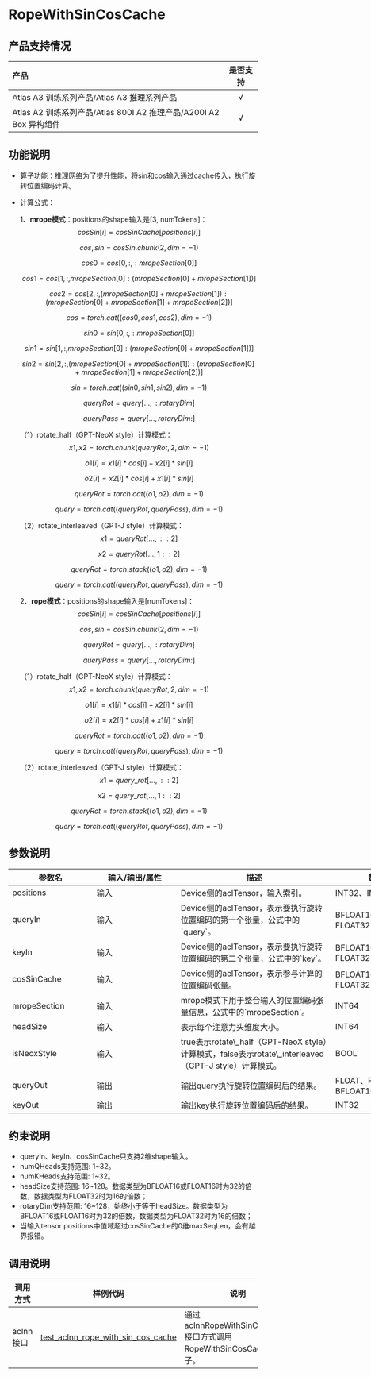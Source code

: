 # RopeWithSinCosCache

## 产品支持情况

|产品             |  是否支持  |
|:-------------------------|:----------:|
|  <term>Atlas A3 训练系列产品/Atlas A3 推理系列产品</term>   |     √    |
|  <term>Atlas A2 训练系列产品/Atlas 800I A2 推理产品/A200I A2 Box 异构组件</term>     |     √    |

## 功能说明

- 算子功能：推理网络为了提升性能，将sin和cos输入通过cache传入，执行旋转位置编码计算。
- 计算公式：

    1、**mrope模式**：positions的shape输入是[3, numTokens]：
    $$
    cosSin[i] = cosSinCache[positions[i]]
    $$

    $$
    cos, sin = cosSin.chunk(2, dim=-1)
    $$

    $$
    cos0 = cos[0, :, :mropeSection[0]]
    $$

    $$
    cos1 = cos[1, :, mropeSection[0]:(mropeSection[0] + mropeSection[1])]
    $$

    $$
    cos2 = cos[2, :, (mropeSection[0] + mropeSection[1]):(mropeSection[0] + mropeSection[1] + mropeSection[2])]
    $$

    $$
    cos = torch.cat((cos0, cos1, cos2), dim=-1)
    $$

    $$
    sin0 = sin[0, :, :mropeSection[0]]
    $$

    $$
    sin1 = sin[1, :, mropeSection[0]:(mropeSection[0] + mropeSection[1])]
    $$

    $$
    sin2 = sin[2, :, (mropeSection[0] + mropeSection[1]):(mropeSection[0] + mropeSection[1] + mropeSection[2])]
    $$

    $$
    sin= torch.cat((sin0, sin1, sin2), dim=-1)
    $$

    $$
    queryRot = query[..., :rotaryDim]
    $$

    $$
    queryPass = query[..., rotaryDim:]
    $$

    （1）rotate\_half（GPT-NeoX style）计算模式：
    $$
    x1, x2 = torch.chunk(queryRot, 2, dim=-1)
    $$

    $$
    o1[i] = x1[i] * cos[i] - x2[i] * sin[i]
    $$

    $$
    o2[i] = x2[i] * cos[i] + x1[i] * sin[i]
    $$

    $$
    queryRot = torch.cat((o1, o2), dim=-1)
    $$

    $$
    query = torch.cat((queryRot, queryPass), dim=-1)
    $$

    （2）rotate\_interleaved（GPT-J style）计算模式：
    $$
    x1 = queryRot[..., ::2]
    $$

    $$
    x2 = queryRot[..., 1::2]
    $$

    $$
    queryRot = torch.stack((o1, o2), dim=-1)
    $$

    $$
    query = torch.cat((queryRot, queryPass), dim=-1)
    $$

    2、**rope模式**：positions的shape输入是[numTokens]：
    $$
    cosSin[i] = cosSinCache[positions[i]]
    $$

    $$
    cos, sin = cosSin.chunk(2, dim=-1)
    $$

    $$
    queryRot = query[..., :rotaryDim]
    $$

    $$
    queryPass = query[..., rotaryDim:]
    $$

    （1）rotate\_half（GPT-NeoX style）计算模式：
    $$
    x1, x2 = torch.chunk(queryRot, 2, dim=-1)
    $$

    $$
    o1[i] = x1[i] * cos[i] - x2[i] * sin[i]
    $$

    $$
    o2[i] = x2[i] * cos[i] + x1[i] * sin[i]
    $$

    $$
    queryRot = torch.cat((o1, o2), dim=-1)
    $$

    $$
    query = torch.cat((queryRot, queryPass), dim=-1)
    $$

    （2）rotate\_interleaved（GPT-J style）计算模式：
    $$
    x1 = query\_rot[..., ::2]
    $$

    $$
    x2 = query\_rot[..., 1::2]
    $$

    $$
    queryRot = torch.stack((o1, o2), dim=-1)
    $$

    $$
    query = torch.cat((queryRot, queryPass), dim=-1)
    $$
## 参数说明

<table style="undefined;table-layout: fixed; width: 1576px"><colgroup>
  <col style="width: 170px">
  <col style="width: 170px">
  <col style="width: 312px">
  <col style="width: 213px">
  <col style="width: 100px">
  </colgroup>
  <thead>
    <tr>
      <th>参数名</th>
      <th>输入/输出/属性</th>
      <th>描述</th>
      <th>数据类型</th>
      <th>数据格式</th>
    </tr></thead>
  <tbody>
    <tr>
      <td>positions</td>
      <td>输入</td>
      <td>Device侧的aclTensor，输入索引。</td>
      <td>INT32、INT64</td>
      <td>ND</td>
    </tr>
    <tr>
      <td>queryIn</td>
      <td>输入</td>
      <td>Device侧的aclTensor，表示要执行旋转位置编码的第一个张量，公式中的`query`。</td>
      <td>BFLOAT16、FLOAT16、FLOAT32</td>
      <td>ND</td>
    </tr>
    <tr>
      <td>keyIn</td>
      <td>输入</td>
      <td>Device侧的aclTensor，表示要执行旋转位置编码的第二个张量，公式中的`key`。</td>
      <td>BFLOAT16、FLOAT16、FLOAT32</td>
      <td>ND</td>
    </tr>
    <tr>
      <td>cosSinCache</td>
      <td>输入</td>
      <td>Device侧的aclTensor，表示参与计算的位置编码张量。</td>
      <td>BFLOAT16、FLOAT16、FLOAT32</td>
      <td>ND</td>
    </tr>
    <tr>
      <td>mropeSection</td>
      <td>输入</td>
      <td>mrope模式下用于整合输入的位置编码张量信息，公式中的`mropeSection`。</td>
      <td>INT64</td>
      <td>-</td>
    </tr>
    <tr>
      <td>headSize</td>
      <td>输入</td>
      <td>表示每个注意力头维度大小。</td>
      <td>INT64</td>
      <td>-</td>
    </tr>
    <tr>
      <td>isNeoxStyle</td>
      <td>输入</td>
      <td>true表示rotate\_half（GPT-NeoX style）计算模式，false表示rotate\_interleaved（GPT-J style）计算模式。</td>
      <td>BOOL</td>
      <td>-</td>
    </tr>
    <tr>
      <td>queryOut</td>
      <td>输出</td>
      <td>输出query执行旋转位置编码后的结果。</td>
      <td>FLOAT、FLOAT16、BFLOAT16</td>
      <td>ND</td>
    </tr>
    <tr>
      <td>keyOut</td>
      <td>输出</td>
      <td>输出key执行旋转位置编码后的结果。</td>
      <td>INT32</td>
      <td>ND</td>
    </tr>
  </tbody></table>

## 约束说明

- queryIn、keyIn、cosSinCache只支持2维shape输入。
- numQHeads支持范围: 1~32。
- numKHeads支持范围: 1~32。
- headSize支持范围: 16~128。数据类型为BFLOAT16或FLOAT16时为32的倍数，数据类型为FLOAT32时为16的倍数；
- rotaryDim支持范围: 16~128，始终小于等于headSize。数据类型为BFLOAT16或FLOAT16时为32的倍数，数据类型为FLOAT32时为16的倍数；
- 当输入tensor positions中值域超过cosSinCache的0维maxSeqLen，会有越界报错。

## 调用说明

| 调用方式   | 样例代码           | 说明                                         |
| ---------------- | --------------------------- | --------------------------------------------------- |
| aclnn接口  | [test_aclnn_rope_with_sin_cos_cache](examples/test_aclnn_rope_with_sin_cos_cache.cpp) | 通过[aclnnRopeWithSinCosCache](docs/aclnnRopeWithSinCosCache.md)接口方式调用RopeWithSinCosCache算子。 |
